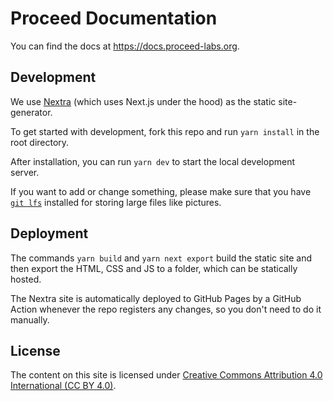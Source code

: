 # Proceed Documentation 

You can find the docs at https://docs.proceed-labs.org.

## Development

We use [Nextra](https://nextra.site/) (which uses Next.js under the hood) as the static site-generator.

To get started with development, fork this repo and run `yarn install` in the root directory.

After installation, you can run `yarn dev` to start the local development server.

If you want to add or change something, please make sure that you have [`git lfs`](https://git-lfs.github.com/) installed for storing large files like pictures.

## Deployment

The commands `yarn build` and `yarn next export` build the static site and then export the HTML, CSS and JS to a folder, which can be statically hosted.

The Nextra site is automatically deployed to GitHub Pages by a GitHub Action whenever the repo registers any changes, so you don't need to do it manually.

## License

The content on this site is licensed under [Creative Commons Attribution 4.0 International (CC BY 4.0)](https://creativecommons.org/licenses/by/4.0/).
